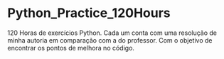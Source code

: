 # Python_Practice_120Hours
 120 Horas de exercícios Python. Cada um conta com uma resolução de minha autoria em comparação com a do professor. Com o objetivo de encontrar os pontos de melhora no código.
